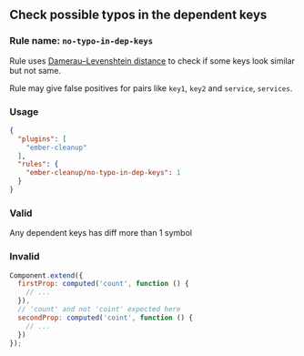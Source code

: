 ## Check possible typos in the dependent keys

### Rule name: `no-typo-in-dep-keys`

Rule uses [Damerau–Levenshtein distance](https://en.wikipedia.org/wiki/Damerau–Levenshtein_distance) to check if some keys look similar but not same.

Rule may give false positives for pairs like `key1`, `key2` and `service`, `services`.

### Usage

```json
{
  "plugins": [
    "ember-cleanup"
  ],
  "rules": {
    "ember-cleanup/no-typo-in-dep-keys": 1
  }
}
```

### Valid

Any dependent keys has diff more than 1 symbol

### Invalid

```javascript
Component.extend({
  firstProp: computed('count', function () {
    // ...
  }),
  // 'count' and not 'coint' expected here
  secondProp: computed('coint', function () {
    // ...
  })
});
```